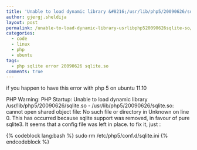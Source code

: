 ```yaml
---
title: 'Unable to load dynamic library &#8216;/usr/lib/php5/20090626/sqlite.so&#8217;'
author: gjergj.sheldija
layout: post
permalink: /unable-to-load-dynamic-library-usrlibphp520090626sqlite-so/
categories:
  - code
  - linux
  - php
  - ubuntu
tags:
  - php sqlite error 20090626 sqlite.so
comments: true
---
```

if you happen to have this error with php 5 on ubuntu 11.10

PHP Warning: PHP Startup: Unable to load dynamic library /usr/lib/php5/20090626/sqlite.so - /usr/lib/php5/20090626/sqlite.so: cannot open shared object file: No such file or directory in Unknown on line 0.
This has occurred because sqlite support was removed, in favour of pure sqlite3. It seems that a config file was left in place. 
to fix it, just :

{% codeblock lang:bash %}
sudo rm /etc/php5/conf.d/sqlite.ini
{% endcodeblock %}
